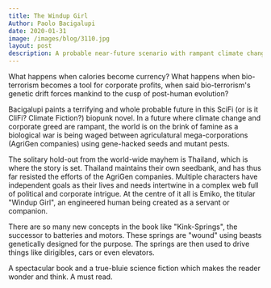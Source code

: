 ```yaml
---
title: The Windup Girl
Author: Paolo Bacigalupi
date: 2020-01-31
image: /images/blog/3110.jpg
layout: post
description: A probable near-future scenario with rampant climate change and biological warfare.
---
```


What happens when calories become currency? What happens when bio-terrorism becomes a tool for corporate profits, when said bio-terrorism's genetic drift forces mankind to the cusp of post-human evolution? 

Bacigalupi paints a terrifying and whole probable future in this SciFi (or is it CliFi? Climate Fiction?) biopunk novel. In a future where climate change and corporate greed are rampant, the world is on the brink of famine as a biological war is being waged between agriculatural mega-corporations (AgriGen companies) using gene-hacked seeds and mutant pests.

The solitary hold-out from the world-wide mayhem is Thailand, which is where the story is set. Thailand maintains their own seedbank, and has thus far resisted the efforts of the AgriGen companies. Multiple characters have independent goals as their lives and needs intertwine in a complex web full of political and corporate intrigue. At the centre of it all is Emiko, the titular "Windup Girl", an engineered human being created as a servant or companion.

There are so many new concepts in the book like "Kink-Springs", the successor to batteries and motors. These springs are "wound" using beasts genetically designed for the purpose. The springs are then used to drive things like dirigibles, cars or even elevators.

A spectacular book and a true-bluie science fiction which makes the reader wonder and think. A must read.
